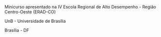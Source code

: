 Minicurso apresentado na IV Escola Regional de Alto Desempenho - Região Centro-Oeste (ERAD-CO)

UnB - Universidade de Brasília

Brasília - DF
